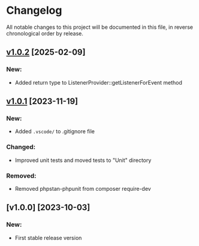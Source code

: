 # Changelog

All notable changes to this project will be documented in this file, in reverse chronological order by release.

## [v1.0.2](https://github.com/zaphyr-org/event-dispatcher/compare/1.0.1...1.0.2) [2025-02-09]

### New:
* Added return type to ListenerProvider::getListenerForEvent method

## [v1.0.1](https://github.com/zaphyr-org/event-dispatcher/compare/1.0.0...1.0.1) [2023-11-19]

### New:
* Added `.vscode/` to .gitignore file

### Changed:
* Improved unit tests and moved tests to "Unit" directory

### Removed:
* Removed phpstan-phpunit from composer require-dev

## [v1.0.0] [2023-10-03]

### New:
* First stable release version
